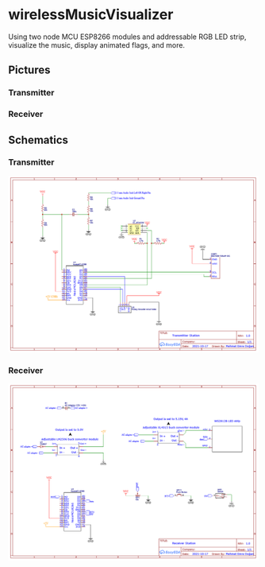 # wirelessMusicVisualizer
Using two node MCU ESP8266 modules and addressable RGB LED strip, visualize the music, display animated flags, and more.
## Pictures
### Transmitter

### Receiver

## Schematics

### Transmitter
![Transmitter Schematic](./Transmitter.png)

### Receiver
![Receiver Schematic](./Receiver.png)

